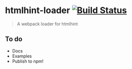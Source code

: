 # htmlhint-loader [![Build Status](https://travis-ci.org/mattlewis92/htmlhint-loader.svg)](https://travis-ci.org/mattlewis92/htmlhint-loader)
> A webpack loader for htmlhint

## To do
* Docs
* Examples
* Publish to npm!